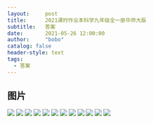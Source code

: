 ```yaml
---
layout:     post
title:      2021课时作业本科学九年级全一册华师大版
subtitle:   答案
date:       2021-05-26 12:00:00
author:     "bobo"
catalog: false
header-style: text
tags:
  - 答案
---
```

## 图片
![](https://pic.imgdb.cn/item/60ae45a808f74bc159bf4f1d.jpg)
![](https://pic.imgdb.cn/item/60ae45a808f74bc159bf4f4c.jpg)
![](https://pic.imgdb.cn/item/60ae45a808f74bc159bf4f7f.jpg)
![](https://pic.imgdb.cn/item/60ae45a808f74bc159bf4fa8.jpg)
![](https://pic.imgdb.cn/item/60ae45a808f74bc159bf4fd0.jpg)
![](https://pic.imgdb.cn/item/60ae45da08f74bc159c1b333.jpg)
![](https://pic.imgdb.cn/item/60ae45da08f74bc159c1b247.jpg)
![](https://pic.imgdb.cn/item/60ae45da08f74bc159c1b286.jpg)
![](https://pic.imgdb.cn/item/60ae45da08f74bc159c1b2bb.jpg)
![](https://pic.imgdb.cn/item/60ae45da08f74bc159c1b2f7.jpg)
![](https://pic.imgdb.cn/item/60ae464a08f74bc159c75c7e.jpg)
![](https://pic.imgdb.cn/item/60ae464a08f74bc159c75cab.jpg)
